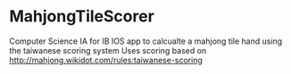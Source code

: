 # MahjongTileScorer
Computer Science IA for IB
IOS app to calcualte a mahjong tile hand using the taiwanese scoring system
Uses scoring based on http://mahjong.wikidot.com/rules:taiwanese-scoring

